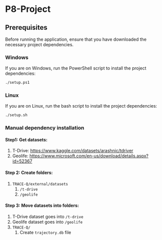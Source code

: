 # P8-Project

## Prerequisites
Before running the application, ensure that you have downloaded the necessary project dependencies.
### Windows
If you are on Windows, run the PowerShell script to install the project dependencies:
```sh
./setup.ps1
```
### Linux
If you are on Linux, run the bash script to install the project dependencies:
```sh
./setup.sh
```
### Manual dependency installation

#### Step1: Get datasets:
1. T-Drive: https://www.kaggle.com/datasets/arashnic/tdriver
2. Geolife: https://www.microsoft.com/en-us/download/details.aspx?id=52367

#### Step 2: Create folders:
1. `TRACE-Q/external/datasets`
   1. `/t-drive`
   2. `/geolife`

#### Step 3: Move datasets into folders:
1. T-Drive dataset goes into `/t-drive`
2. Geolife dataset goes into `/geolife`
3. `TRACE-Q/`
   1. Create `trajectory.db` file
